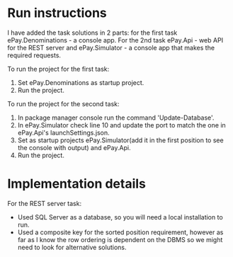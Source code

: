 # Run instructions
I have added the task solutions in 2 parts: for the first task ePay.Denominations - a console app. For the 2nd task ePay.Api - web API for the REST server and ePay.Simulator - a console app that makes the required requests.

To run the project for the first task:
 1. Set ePay.Denominations as startup project.
 2. Run the project.

To run the project for the second task:
1. In package manager console run the command 'Update-Database'.
2. In ePay.Simulator check line 10 and update the port to match the one in ePay.Api's launchSettings.json.
3.  Set as startup projects ePay.Simulator(add it in the first position to see the console with output) and ePay.Api.
4.  Run the project.

# Implementation details

For the REST server task:
 - Used SQL Server as a database, so you will need a local installation to run.
 - Used a composite key for the sorted position requirement, however as far as I know the row ordering is dependent on the DBMS so we might need to look for alternative solutions.
 